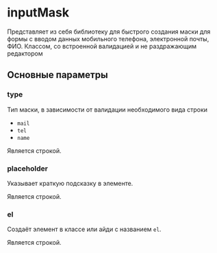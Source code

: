 # inputMask
Представляет из себя библиотеку для быстрого создания маски для формы с вводом данных мобильного телефона, электронной почты, ФИО. Классом, со встроенной валидацией и не раздражающим редактором


## Основные параметры

### type

Тип маски, в зависимости от валидации необходимого вида строки
* `mail`
* `tel`
* `name`

Является строкой.

### placeholder
Указывает краткую подсказку в элементе.

Является строкой.

### el

Создаёт элемент в классе или айди с названием `el`.

Является строкой.